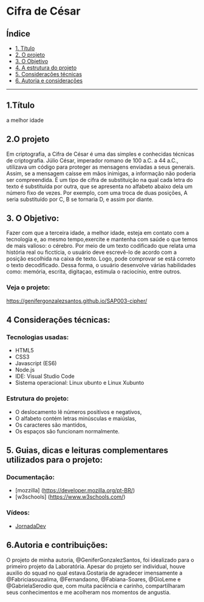 # Cifra de César

## Índice

* [1. Título](#1-Título)
* [2. O projeto](#2-resumo-do-projeto)
* [3. O Objetivo ](#3-objetivos)
* [4. A estrutura do projeto](#4-a-estrutura-do-projeto)
* [5. Considerações técnicas](#5-considerações-técnicas)
* [6. Autoria e considerações](#6-Autoria-e-considerações)

***

## 1.Título

 <Codificando> a melhor idade

## 2.O projeto

Em criptografia, a Cifra de César é uma das simples e conhecidas técnicas de criptografia. Júlio César, imperador romano de 100 a.C. a 44
a.C., utilizava um código para proteger as mensagens enviadas a seus generais. Assim, se a mensagem caísse
em mãos inimigas, a informação não poderia ser compreendida. 
É um tipo de cifra de substituição na qual cada letra do texto é substituída por outra, que se apresenta
no alfabeto abaixo dela um número fixo de vezes. Por exemplo, com uma troca de duas posições, A seria
substituído por C, B se tornaria D, e assim por diante. 

## 3. O Objetivo:

Fazer com que a terceira idade, a melhor idade, esteja em contato com a tecnologia e, ao mesmo tempo,exercite e mantenha com saúde o que temos de mais valioso: o cérebro.
Por meio de um texto codificado que relata uma história real ou ficctícia, o usuário deve escrevê-lo de acordo com a posição escolhida na caixa de texto. Logo, pode comprovar se está correto o texto decodificado. Dessa forma, o usuário desenvolve várias habilidades como: memória, escrita, digitaçao, estimula o raciocínio, entre outros. 

### Veja o projeto:

https://genifergonzalezsantos.github.io/SAP003-cipher/


## 4 Considerações técnicas:

### Tecnologias usadas:

* HTML5
* CSS3
* Javascript (ES6)
* Node.js
* IDE: Visual Studio Code
* Sistema operacional: Linux ubunto e Linux Xubunto

### Estrutura do projeto:

* O deslocamento lê números positivos e negativos,
* O alfabeto contém letras minúsculas e maiúslas,
* Os caracteres são mantidos,
* Os espaços são funcionam normalmente.

## 5. Guias, dicas e leituras complementares utilizados para o projeto:

### Documentação:
* [mozzilla] (https://developer.mozilla.org/pt-BR/)
* [w3schools] (https://www.w3schools.com/)

### Vídeos:
* [JornadaDev](https://jornadadodev.com.br/)

## 6.Autoria e contribuições:
O projeto de minha autoria, @GeniferGonzalezSantos, foi idealizado para o primeiro projeto da Laboratória.
Apesar do projeto ser individual, houve auxilio do squad no qual estava.Gostaria de agradecer imensamente a @Fabriciasouzalima, @Fernandaono, @Fabiana-Soares, @GioLeme e @GabrielaSerodio que, com muita paciência e carinho, compartilharam seus conhecimentos e me acolheram nos momentos de angustia.